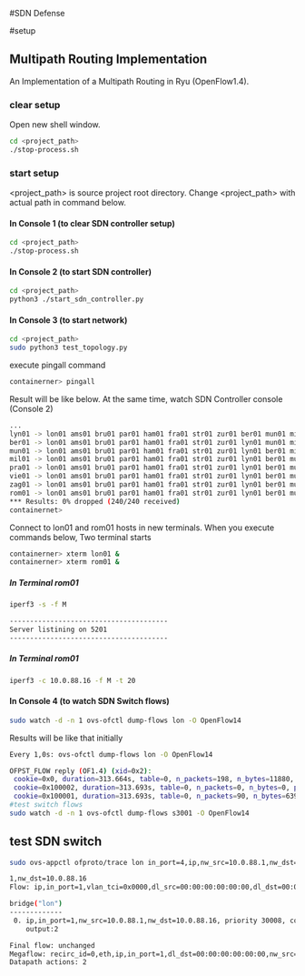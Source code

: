 #SDN Defense

#setup




## Multipath Routing Implementation

An Implementation of a Multipath Routing in Ryu (OpenFlow1.4).

### clear setup
Open new shell window.

```bash
cd <project_path>
./stop-process.sh
```


### start setup
<project_path> is source project root directory. Change <project_path> with actual path in command below.

#### In Console 1 (to clear SDN controller setup)
```bash
cd <project_path>
./stop-process.sh
```

#### In Console 2 (to start SDN controller)
```bash
cd <project_path>
python3 ./start_sdn_controller.py
```

#### In Console 3 (to start network)
```bash
cd <project_path>
sudo python3 test_topology.py
```

execute pingall command

```bash
containerner> pingall
```
Result will be like below. At the same time, watch SDN Controller console (Console 2) 
```bash
...
lyn01 -> lon01 ams01 bru01 par01 ham01 fra01 str01 zur01 ber01 mun01 mil01 pra01 vie01 zag01 rom01 
ber01 -> lon01 ams01 bru01 par01 ham01 fra01 str01 zur01 lyn01 mun01 mil01 pra01 vie01 zag01 rom01 
mun01 -> lon01 ams01 bru01 par01 ham01 fra01 str01 zur01 lyn01 ber01 mil01 pra01 vie01 zag01 rom01 
mil01 -> lon01 ams01 bru01 par01 ham01 fra01 str01 zur01 lyn01 ber01 mun01 pra01 vie01 zag01 rom01 
pra01 -> lon01 ams01 bru01 par01 ham01 fra01 str01 zur01 lyn01 ber01 mun01 mil01 vie01 zag01 rom01 
vie01 -> lon01 ams01 bru01 par01 ham01 fra01 str01 zur01 lyn01 ber01 mun01 mil01 pra01 zag01 rom01 
zag01 -> lon01 ams01 bru01 par01 ham01 fra01 str01 zur01 lyn01 ber01 mun01 mil01 pra01 vie01 rom01 
rom01 -> lon01 ams01 bru01 par01 ham01 fra01 str01 zur01 lyn01 ber01 mun01 mil01 pra01 vie01 zag01 
*** Results: 0% dropped (240/240 received)
containernet> 
```

Connect to lon01 and rom01 hosts in new terminals. When you execute commands below, Two terminal starts

```bash
containerner> xterm lon01 &
containerner> xterm rom01 &
```

##### In Terminal rom01
```bash
iperf3 -s -f M
```

```bash
---------------------------------------
Server listining on 5201
---------------------------------------
```

##### In Terminal rom01

```bash
iperf3 -c 10.0.88.16 -f M -t 20
```


#### In Console 4 (to watch SDN Switch flows)
```bash
sudo watch -d -n 1 ovs-ofctl dump-flows lon -O OpenFlow14
```
Results will be like that initially
```bash
Every 1,0s: ovs-ofctl dump-flows lon -O OpenFlow14                                                                                                                                bambam: Sat Jun 13 15:27:00 2020

OFPST_FLOW reply (OF1.4) (xid=0x2):
 cookie=0x0, duration=313.664s, table=0, n_packets=198, n_bytes=11880, priority=65535,dl_dst=01:80:c2:00:00:0e,dl_type=0x88cc actions=CONTROLLER:65535
 cookie=0x100002, duration=313.693s, table=0, n_packets=0, n_bytes=0, priority=999,ipv6 actions=drop
 cookie=0x100001, duration=313.693s, table=0, n_packets=90, n_bytes=6392, priority=0 actions=CONTROLLER:65535
#test switch flows
sudo watch -d -n 1 ovs-ofctl dump-flows s3001 -O OpenFlow14
```


## test SDN switch

```bash
sudo ovs-appctl ofproto/trace lon in_port=4,ip,nw_src=10.0.88.1,nw_dst=10.0.88.16
```


```bash
1,nw_dst=10.0.88.16
Flow: ip,in_port=1,vlan_tci=0x0000,dl_src=00:00:00:00:00:00,dl_dst=00:00:00:00:00:00,nw_src=10.0.88.1,nw_dst=10.0.88.16,nw_proto=0,nw_tos=0,nw_ecn=0,nw_ttl=0

bridge("lon")
-------------
 0. ip,in_port=1,nw_src=10.0.88.1,nw_dst=10.0.88.16, priority 30008, cookie 0x10285
    output:2

Final flow: unchanged
Megaflow: recirc_id=0,eth,ip,in_port=1,dl_dst=00:00:00:00:00:00,nw_src=10.0.88.1,nw_dst=10.0.88.16,nw_frag=no
Datapath actions: 2
```